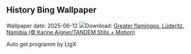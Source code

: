 ## History Bing Wallpaper
Wallpaper date: 2025-06-12
![](https://www.bing.com/th?id=OHR.FlamingosNamibia_EN-CA9758738139_UHD.jpg&w=1000)Download: [Greater flamingos, Lüderitz, Namibia (© Karine Aigner/TANDEM Stills + Motion)](https://www.bing.com/th?id=OHR.FlamingosNamibia_EN-CA9758738139_UHD.jpg)

Auto get programm by LtgX
